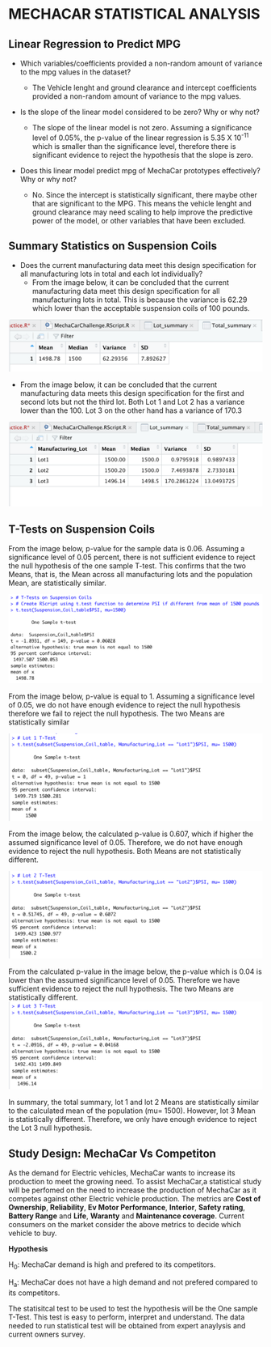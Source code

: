 # MECHACAR STATISTICAL ANALYSIS

## **Linear Regression to Predict MPG**

- Which variables/coefficients provided a non-random amount of variance to the mpg values in the dataset?
  - The Vehicle lenght and ground clearance and intercept coefficients provided a non-random amount of variance to the mpg values.

- Is the slope of the linear model considered to be zero? Why or why not?
  - The slope of the linear model is not zero. Assuming a significance level of 0.05%, the p-value of the linear regression is 5.35 X 10<sup>-11</sup> which is smaller than the significance level, therefore there is significant evidence to reject the hypothesis that the slope is zero.

- Does this linear model predict mpg of MechaCar prototypes effectively? Why or why not? 
  - No. Since the intercept is statistically significant, there maybe other that are significant to the MPG. This means the vehicle lenght and ground clearance may need scaling to help improve the predictive power of the model, or other variables that have been excluded.

## **Summary Statistics on Suspension Coils**

- Does the current manufacturing data meet this design specification for all manufacturing lots in total and each lot individually? 
  - From the image below, it can be concluded that the current manufacturing data meet this design specification for all manufacturing lots in total. This is because the variance is 62.29 which lower than the acceptable suspension coils of 100 pounds.

![Total Summary Data](/Resources/total_summary.png)

  - From the image below, it can be concluded that the current manufacturing data meets this design specification for the first and second lots but not the third lot. Both Lot 1 and Lot 2 has a variance lower than the 100. Lot 3 on the other hand has a variance of 170.3

![Lots Summary Data](/Resources/lot_summary.png)

## **T-Tests on Suspension Coils**

From the image below, p-value for the sample data is 0.06. Assuming a significance level of 0.05 percent, there is not sufficient evidence to reject the null hypothesis of the one sample T-test. This confirms that the two Means, that is, the Mean across all manufacturing lots and the population Mean, are statistically similar. 

![T-Test on all Manufacturing Lots](/Resources/Summary_test.png)

From the image below, p-value is equal to 1. Assuming a significance level of 0.05, we do not have enough evidence to reject the null hypothesis therefore we fail to reject the null hypothesis. The two Means are statistically similar

![Lot 1 T-Test](/Resources/Lot1_test.png)

From the image below, the calculated p-value is 0.607, which if higher the assumed significance level of 0.05. Therefore, we do not have enough evidence to reject the null hypothesis. Both Means are not statistically different.

![Lot 2 T-Test](/Resources/Lot2_test.png)

From the calculated p-value in the image below, the p-value which is 0.04 is lower than the assumed significance level of 0.05. Therefore we have sufficient evidence to reject the null hypothesis. The two Means are statistically different.
![Lot 3 T-Test](/Resources/Lot3_test.png)

In summary, the total summary, lot 1 and lot 2 Means are statistically similar to the calculated mean of the population (mu= 1500). However, lot 3 Mean is statistically different. Therefore, we only have enough evidence to reject the Lot 3 null hypothesis.

## **Study Design: MechaCar Vs Competiton**

As the demand for Electric vehicles, MechaCar wants to increase its production to meet the growing need. To assist MechaCar,a statistical study will be perfomed on the need to increase the production of MechaCar as it competes against other Electric vehicle production. The metrics are  **Cost of Ownership**, **Reliability**, **Ev Motor Performance**, **Interior**, **Safety rating**, **Battery Range** and **Life**, **Waranty** and **Maintenance coverage**. Current consumers on the market consider the above metrics to decide which vehicle to buy. 

**Hypothesis**

H<sub>0</sub>: MechaCar demand is high and prefered to its competitors. 
  
H<sub>a</sub>: MechaCar does not have a high demand and not prefered compared to its competitors.

The statisitcal test to be used to test the hypothesis will be the One sample T-Test. This test is easy to perform, interpret and understand. 
The data needed to run statistical test will be obtained from expert anaylysis and current owners survey.

